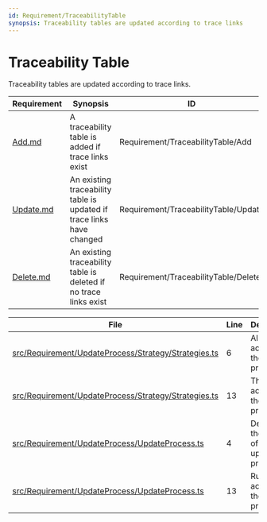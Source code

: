 ```yaml
---
id: Requirement/TraceabilityTable
synopsis: Traceability tables are updated according to trace links
---
```


# Traceability Table

Traceability tables are updated according to trace links.

<div class="tracey-requirement">

| Requirement            | Synopsis                                                              | ID                                   |
| ---------------------- | --------------------------------------------------------------------- | ------------------------------------ |
| [Add.md](Add.md)       | A traceability table is added if trace links exist                    | Requirement/TraceabilityTable/Add    |
| [Update.md](Update.md) | An existing traceability table is updated if trace links have changed | Requirement/TraceabilityTable/Update |
| [Delete.md](Delete.md) | An existing traceability table is deleted if no trace links exist     | Requirement/TraceabilityTable/Delete |

</div>

<div class="tracey">

| File                                                                                                                      | Line | Description                                |
| ------------------------------------------------------------------------------------------------------------------------- | ---- | ------------------------------------------ |
| [src/Requirement/UpdateProcess/Strategy/Strategies.ts](../../../src/Requirement/UpdateProcess/Strategy/Strategies.ts#L6)  | 6    | All possible actions of the update process |
| [src/Requirement/UpdateProcess/Strategy/Strategies.ts](../../../src/Requirement/UpdateProcess/Strategy/Strategies.ts#L13) | 13   | The default action of the update process   |
| [src/Requirement/UpdateProcess/UpdateProcess.ts](../../../src/Requirement/UpdateProcess/UpdateProcess.ts#L4)              | 4    | Determine the action of the update process |
| [src/Requirement/UpdateProcess/UpdateProcess.ts](../../../src/Requirement/UpdateProcess/UpdateProcess.ts#L13)             | 13   | Run the action of the update process       |

</div>
